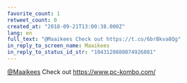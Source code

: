 ```yaml
---
favorite_count: 1
retweet_count: 0
created_at: "2018-09-21T13:00:38.000Z"
lang: en
full_text: "@Maaikees Check out https://t.co/6brBkva8Qg"
in_reply_to_screen_name: Maaikees
in_reply_to_status_id_str: "1043120880874926081"
---
```


[@Maaikees](https://twitter.com/Maaikees) Check out <https://www.pc-kombo.com/>
